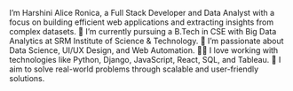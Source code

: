 I’m Harshini Alice Ronica, a Full Stack Developer and Data Analyst with a focus on building efficient web applications and extracting insights from complex datasets.
🔭 I’m currently pursuing a B.Tech in CSE with Big Data Analytics at SRM Institute of Science & Technology.
🌱 I’m passionate about Data Science, UI/UX Design, and Web Automation.
👩‍💻 I love working with technologies like Python, Django, JavaScript, React, SQL, and Tableau.
🎯 I aim to solve real-world problems through scalable and user-friendly solutions.
